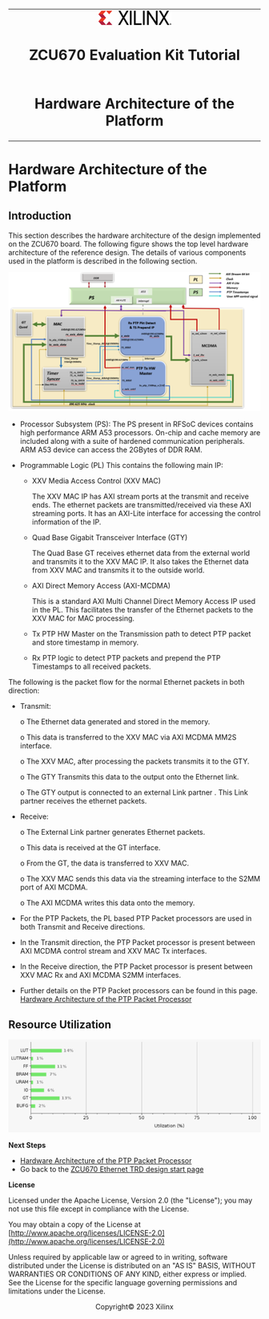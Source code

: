 ﻿<table class="sphinxhide">
 <tr>
   <td align="center"><img src="../../media/xilinx-logo.png" width="30%"/><h1> ZCU670 Evaluation Kit Tutorial </h1>
   </td>
 </tr>
 <tr>
 <td align="center"><h1> Hardware Architecture of the Platform </h1>

 </td>
 </tr>
</table>

Hardware Architecture of the Platform
=====================================

Introduction
---------------
 This section describes the hardware architecture of the design implemented on the ZCU670 board. The following figure shows the top level hardware architecture of the reference design. The details of various components used in the platform is described in the following section.

![](../../media/Hardware_system_Block_Diagram.PNG)

* Processor Subsystem (PS):
The PS present in RFSoC devices contains high performance ARM A53 processors. On-chip and cache memory are included along with a suite of hardened communication peripherals. ARM A53 device can access the 2GBytes of DDR RAM.

* Programmable Logic (PL)
This contains the following main IP:

  * XXV Media Access Control (XXV MAC) 
  
    The XXV MAC IP has AXI stream ports at the transmit and receive ends. The ethernet packets are transmitted/received via these AXI streaming ports. It has an AXI-Lite interface for accessing the control information of the IP.

  * Quad Base Gigabit Transceiver Interface (GTY) 
  
    The Quad Base GT receives ethernet data from the external world and transmits it to the XXV MAC IP. It also takes the Ethernet data from XXV MAC and transmits it to the outside     world.

  * AXI Direct Memory Access (AXI-MCDMA) 
  
    This is a standard AXI Multi Channel Direct Memory Access IP used in the PL. This facilitates the transfer of the Ethernet packets to the XXV MAC for MAC processing.

  * Tx PTP HW Master on the Transmission path to detect PTP packet and store timestamp in memory.

  * Rx PTP logic to detect PTP packets and prepend the PTP Timestamps to all received packets. 
  
The following is the packet flow for the normal Ethernet packets in both direction:

* Transmit:

  o The Ethernet data generated and stored in the memory.

  o This data is transferred to the XXV MAC via AXI MCDMA MM2S interface.

  o The XXV MAC, after processing the packets transmits it to the GTY.

  o The GTY Transmits this data to the output onto the Ethernet link.

  o The GTY output is connected to an external Link partner . This Link partner receives the ethernet packets.

* Receive:

  o The External Link partner generates Ethernet packets.
	
  o This data is received at the GT interface.
	
  o From the GT, the data is transferred to XXV MAC.
	
  o The XXV MAC sends this data via the streaming interface to the S2MM port of AXI MCDMA.
	
  o The AXI MCDMA writes this data onto the memory.
  
* For the PTP Packets, the PL based PTP Packet processors are used in both Transmit and Receive directions.

* In the Transmit direction, the PTP Packet processor is present between AXI MCDMA control stream and XXV MAC Tx interfaces.

* In the Receive direction, the PTP Packet processor is present between XXV MAC Rx and AXI MCDMA S2MM interfaces.

* Further details on the PTP Packet processors can be found in this page. [Hardware Architecture of the PTP Packet Processor](hw_arch_ptp_pkt_proc.md)


Resource Utilization
--------------------------

![](../../media/resource_util.PNG)
 

**Next Steps**

* [Hardware Architecture of the PTP Packet Processor](hw_arch_ptp_pkt_proc.md)
* Go back to the [ZCU670 Ethernet TRD design start page](../platform_landing.md)

**License**

Licensed under the Apache License, Version 2.0 (the "License"); you may not use this file except in compliance with the License.

You may obtain a copy of the License at
[http://www.apache.org/licenses/LICENSE-2.0](http://www.apache.org/licenses/LICENSE-2.0)


Unless required by applicable law or agreed to in writing, software distributed under the License is distributed on an "AS IS" BASIS, WITHOUT WARRANTIES OR CONDITIONS OF ANY KIND, either express or implied. See the License for the specific language governing permissions and limitations under the License.

<p align="center">Copyright&copy; 2023 Xilinx</p>
